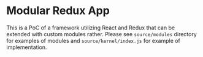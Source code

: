 # Modular Redux App
This is a PoC of a framework utilizing React and Redux that can be extended with custom modules rather. Please see `source/modules` directory for examples of modules and `source/kernel/index.js` for example of implementation.